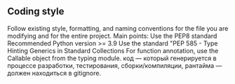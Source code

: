 ## Coding style
Follow existing style, formatting, and naming conventions for the file you are modifying and for the entire project.
Main points:
Use the PEP8 standard
Recommended Python version >= 3.9
Use the standard "PEP 585 - Type Hinting Generics in Standard Collections
For function annotation, use the Callable object from the typing module.
код — который генерируется в процессе разработки, тестирования, сборки/компиляции, рантайма — должен находиться в gitignore.


